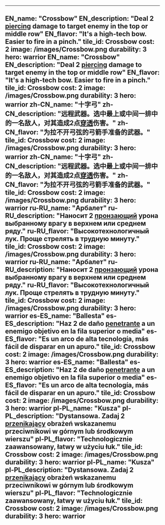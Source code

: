 ---

EN_name: "Crossbow"
EN_description: "Deal 2 <u>piercing</u> damage to target enemy in the top or middle row"
EN_flavor: "It's a high-tech bow. Easier to fire in a pinch."
tile_id: Crossbow
cost: 2
image: /images/Crossbow.png
durability: 3
hero: warrior
EN_name: "Crossbow"
EN_description: "Deal 2 <u>piercing</u> damage to target enemy in the top or middle row"
EN_flavor: "It's a high-tech bow. Easier to fire in a pinch."
tile_id: Crossbow
cost: 2
image: /images/Crossbow.png
durability: 3
hero: warrior
zh-CN_name: "十字弓"
zh-CN_description: "远程武器。选中最上或中间一排中的一名敌人，对其造成2点<u>穿透</u>伤害。"
zh-CN_flavor: "为拉不开弓弦的弓箭手准备的武器。"
tile_id: Crossbow
cost: 2
image: /images/Crossbow.png
durability: 3
hero: warrior
zh-CN_name: "十字弓"
zh-CN_description: "远程武器。选中最上或中间一排中的一名敌人，对其造成2点<u>穿透</u>伤害。"
zh-CN_flavor: "为拉不开弓弦的弓箭手准备的武器。"
tile_id: Crossbow
cost: 2
image: /images/Crossbow.png
durability: 3
hero: warrior
ru-RU_name: "Арбалет"
ru-RU_description: "Наносит 2 <u>пронзающий</u> урона выбранному врагу в верхнем или среднем ряду."
ru-RU_flavor: "Высокотехнологичный лук. Проще стрелять в трудную минуту."
tile_id: Crossbow
cost: 2
image: /images/Crossbow.png
durability: 3
hero: warrior
ru-RU_name: "Арбалет"
ru-RU_description: "Наносит 2 <u>пронзающий</u> урона выбранному врагу в верхнем или среднем ряду."
ru-RU_flavor: "Высокотехнологичный лук. Проще стрелять в трудную минуту."
tile_id: Crossbow
cost: 2
image: /images/Crossbow.png
durability: 3
hero: warrior
es-ES_name: "Ballesta"
es-ES_description: "Haz 2 de daño <u>penetrante</u> a un enemigo objetivo en la fila superior o media"
es-ES_flavor: "Es un arco de alta tecnología, más fácil de disparar en un apuro."
tile_id: Crossbow
cost: 2
image: /images/Crossbow.png
durability: 3
hero: warrior
es-ES_name: "Ballesta"
es-ES_description: "Haz 2 de daño <u>penetrante</u> a un enemigo objetivo en la fila superior o media"
es-ES_flavor: "Es un arco de alta tecnología, más fácil de disparar en un apuro."
tile_id: Crossbow
cost: 2
image: /images/Crossbow.png
durability: 3
hero: warrior
pl-PL_name: "Kusza"
pl-PL_description: "Dystansowa. Zadaj 2 <u>przenikający</u> obrażeń wskazanemu przeciwnikowi w górnym lub środkowym wierszu"
pl-PL_flavor: "Technologicznie zaawansowany, łatwy w użyciu łuk."
tile_id: Crossbow
cost: 2
image: /images/Crossbow.png
durability: 3
hero: warrior
pl-PL_name: "Kusza"
pl-PL_description: "Dystansowa. Zadaj 2 <u>przenikający</u> obrażeń wskazanemu przeciwnikowi w górnym lub środkowym wierszu"
pl-PL_flavor: "Technologicznie zaawansowany, łatwy w użyciu łuk."
tile_id: Crossbow
cost: 2
image: /images/Crossbow.png
durability: 3
hero: warrior
---